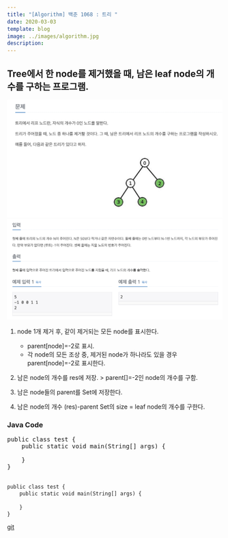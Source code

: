 ```yaml
---
title: "[Algorithm] 백준 1068 : 트리 "
date: 2020-03-03
template: blog
image: ../images/algorithm.jpg
description: 
---
```

## Tree에서 한 node를 제거했을 때, 남은 leaf node의 개수를 구하는 프로그램.

![image](./img1.png)
![image](./img2.png)

1. node 1개 제거 후, 같이 제거되는 모든 node를 표시한다.
   -  parent[node]=-2로 표시.
   -  각 node의 모든 조상 중, 제거된 node가 하나라도 있을 경우 parent[node]=-2로 표시한다.

2. 남은 node의 개수를 res에 저장. > parent[]=-2인 node의 개수를 구함.
3. 남은 node들의 parent를 Set에 저장한다.
4. 남은 node의 개수 (res)-parent Set의 size = leaf node의 개수를 구한다.

### Java Code
<script src="https://cdn.rawgit.com/google/code-prettify/master/loader/run_prettify.js"></script>
<script src="https://cdn.rawgit.com/google/code-prettify/master/loader/run_prettify.js?lang=css&lang=sql&skin=desert"></script>
<pre class="prettyprint lang-java">
public class test {
    public static void main(String[] args) {
        
    }
}
</pre>
<pre><code>
public class test {
    public static void main(String[] args) {
        
    }
}
</code></pre>
[git](https://gist.github.com/39IVd/b9c8209c35c8c47c20fa826508039b00.js)
<script src="https://gist.github.com/39IVd/b9c8209c35c8c47c20fa826508039b00.js"></script>



